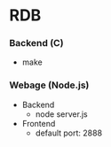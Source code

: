 # RDB
### Backend (C)
+ make

### Webage (Node.js)
+ Backend
	+ node server.js
+ Frontend
	+ default port: 2888
